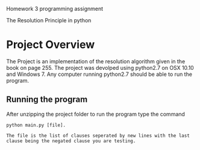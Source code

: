 Homework 3 programming assignment

The Resolution Principle in python


<h1>Project Overview</h1>
The Project is an implementation of the resolution algorithm given in the book on page 255. The project was devolped using python2.7 on OSX 10.10 and Windows 7. Any computer running python2.7 should be able to run the program. 

<h2>Running the program</h2>
	After unzipping the project folder to run the program type the command
	
	python main.py [file]. 

	The file is the list of clauses seperated by new lines with the last clause being the negated clause you are testing. 


